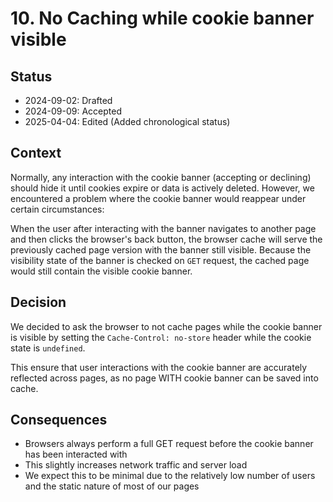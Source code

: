 # 10. No Caching while cookie banner visible

## Status

- 2024-09-02: Drafted
- 2024-09-09: Accepted
- 2025-04-04: Edited (Added chronological status)

## Context

Normally, any interaction with the cookie banner (accepting or declining) should hide it until cookies expire or data is actively deleted. However, we encountered a problem where the cookie banner would reappear under certain circumstances:

When the user after interacting with the banner navigates to another page and then clicks the browser's back button, the browser cache will serve the previously cached page version with the banner still visible. Because the visibility state of the banner is checked on `GET` request, the cached page would still contain the visible cookie banner.

## Decision

We decided to ask the browser to not cache pages while the cookie banner is visible by setting the `Cache-Control: no-store` header while the cookie state is `undefined`.

This ensure that user interactions with the cookie banner are accurately reflected across pages, as no page WITH cookie banner can be saved into cache.

## Consequences

- Browsers always perform a full GET request before the cookie banner has been interacted with
- This slightly increases network traffic and server load
- We expect this to be minimal due to the relatively low number of users and the static nature of most of our pages
